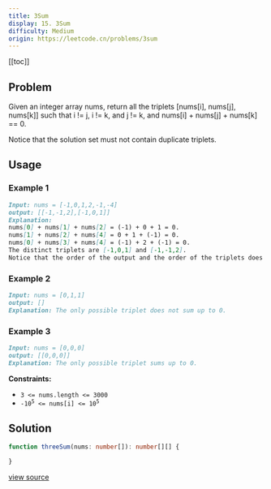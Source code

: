 ```yaml
---
title: 3Sum
display: 15. 3Sum
difficulty: Medium
origin: https://leetcode.cn/problems/3sum
---
```


[[toc]]

## Problem

Given an integer array nums, return all the triplets [nums[i], nums[j], nums[k]] such that i != j, i != k, and j != k, and nums[i] + nums[j] + nums[k] == 0.

Notice that the solution set must not contain duplicate triplets.

## Usage

### Example 1

```md
Input: nums = [-1,0,1,2,-1,-4]
output: [[-1,-1,2],[-1,0,1]]
Explanation:
nums[0] + nums[1] + nums[2] = (-1) + 0 + 1 = 0.
nums[1] + nums[2] + nums[4] = 0 + 1 + (-1) = 0.
nums[0] + nums[3] + nums[4] = (-1) + 2 + (-1) = 0.
The distinct triplets are [-1,0,1] and [-1,-1,2].
Notice that the order of the output and the order of the triplets does not matter.
```

### Example 2

```md
Input: nums = [0,1,1]
output: []
Explanation: The only possible triplet does not sum up to 0.
```

### Example 3

```md
Input: nums = [0,0,0]
output: [[0,0,0]]
Explanation: The only possible triplet sums up to 0.
```

**Constraints:**

- <code>3 &lt;= nums.length &lt;= 3000</code>
- <code>-10<sup>5</sup> &lt;= nums[i] &lt;= 10<sup>5</sup></code>

## Solution

```ts
function threeSum(nums: number[]): number[][] {

}
```

[view source](https://leetcode.cn/problems/3sum)
